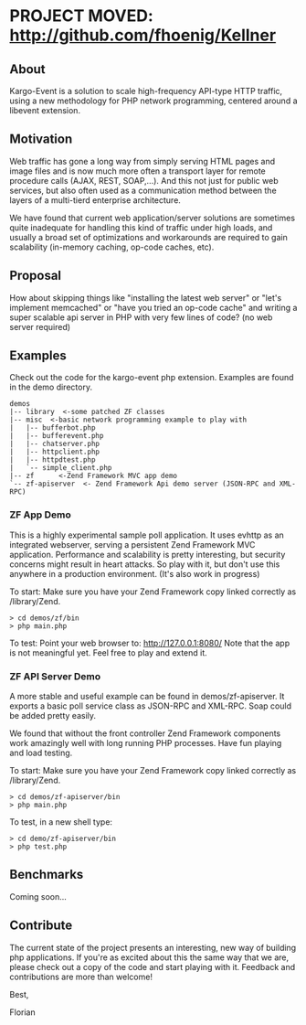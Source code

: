 # PROJECT MOVED: http://github.com/fhoenig/Kellner #


## About ##
Kargo-Event is a solution to scale high-frequency API-type HTTP traffic, using a new methodology for PHP network programming, centered around a libevent extension.

## Motivation ##
Web traffic has gone a long way from simply serving HTML pages and image files and is now much more often a transport layer for remote procedure calls (AJAX, REST, SOAP,...). And this not just for public web services, but also often used as a communication method between the layers of a multi-tierd enterprise architecture.

We have found that current web application/server solutions are sometimes quite inadequate for handling this kind of traffic under high loads, and usually a broad set of optimizations and workarounds are required to gain scalability (in-memory caching, op-code caches, etc).

## Proposal ##
How about skipping things like "installing the latest web server" or "let's implement memcached" or "have you tried an op-code cache" and writing a super scalable api server in PHP with very few lines of code? (no web server required)


## Examples ##
Check out the code for the kargo-event php extension. Examples are found in the demo directory.

```
demos
|-- library  <-some patched ZF classes 
|-- misc  <-basic network programming example to play with
|   |-- bufferbot.php
|   |-- bufferevent.php
|   |-- chatserver.php
|   |-- httpclient.php
|   |-- httpdtest.php
|   `-- simple_client.php
|-- zf      <-Zend Framework MVC app demo
`-- zf-apiserver  <- Zend Framework Api demo server (JSON-RPC and XML-RPC)

```

### ZF App Demo ###

This is a highly experimental sample poll application. It uses evhttp as an integrated webserver, serving a persistent Zend Framework MVC application. Performance and scalability is pretty interesting, but security concerns might result in heart attacks. So play with it, but don't use this anywhere in a production environment. (It's also work in progress)

To start:
Make sure you have your Zend Framework copy linked correctly as /library/Zend.
```
> cd demos/zf/bin
> php main.php
```

To test:
Point your web browser to: http://127.0.0.1:8080/
Note that the app is not meaningful yet. Feel free to play and extend it.

### ZF API Server Demo ###

A more stable and useful example can be found in demos/zf-apiserver. It exports a basic poll service class as JSON-RPC and XML-RPC. Soap could be added pretty easily.

We found that without the front controller Zend Framework components work amazingly well with long running PHP processes. Have fun playing and load testing.

To start:
Make sure you have your Zend Framework copy linked correctly as /library/Zend.
```
> cd demos/zf-apiserver/bin
> php main.php
```

To test, in a new shell type:
```
> cd demo/zf-apiserver/bin
> php test.php
```

## Benchmarks ##
Coming soon...


## Contribute ##
The current state of the project presents an interesting, new way of building php applications. If you're as excited about this the same way that we are, please check out a copy of the code and start playing with it. Feedback and contributions are more than welcome!

Best,

Florian